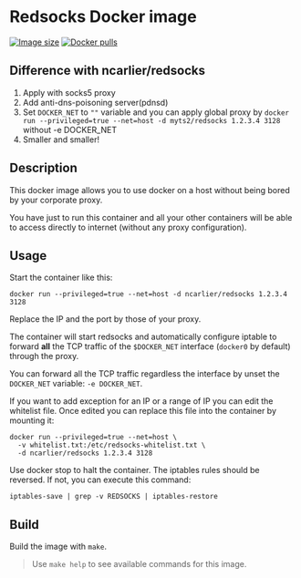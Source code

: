 # Redsocks Docker image

[![Image size](https://img.shields.io/docker/image-size/myts2/redsocks-docker/latest.svg?label=docker%20image%20size)](https://hub.docker.com/r/myts2/redsocks-docker/)
[![Docker pulls](https://img.shields.io/docker/pulls/myts2/redsocks-docker.svg)](https://hub.docker.com/r/myts2/redsocks-docker/)

## Difference with ncarlier/redsocks
1. Apply with socks5 proxy
2. Add anti-dns-poisoning server(pdnsd)
3. Set `DOCKER_NET` to `""` variable and you can apply global proxy by
```docker run --privileged=true --net=host -d myts2/redsocks 1.2.3.4 3128``` without -e DOCKER_NET
4. Smaller and smaller!

## Description

This docker image allows you to use docker on a host without being bored by your corporate proxy.

You have just to run this container and all your other containers will be able to access directly to internet (without any proxy configuration).

## Usage

Start the container like this:

```
docker run --privileged=true --net=host -d ncarlier/redsocks 1.2.3.4 3128
```

Replace the IP and the port by those of your proxy.

The container will start redsocks and automatically configure iptable to forward **all** the TCP traffic of the `$DOCKER_NET` interface (`docker0` by default) through the proxy.

You can forward all the TCP traffic regardless the interface by unset the `DOCKER_NET` variable: `-e DOCKER_NET`.

If you want to add exception for an IP or a range of IP you can edit the whitelist file.
Once edited you can replace this file into the container by mounting it:

```
docker run --privileged=true --net=host \
  -v whitelist.txt:/etc/redsocks-whitelist.txt \
  -d ncarlier/redsocks 1.2.3.4 3128
```

Use docker stop to halt the container. The iptables rules should be reversed. If not, you can execute this command:

```
iptables-save | grep -v REDSOCKS | iptables-restore
```

## Build

Build the image with `make`.

> Use `make help` to see available commands for this image.
